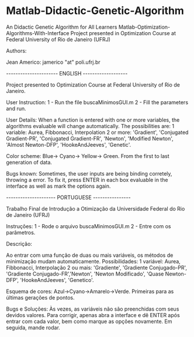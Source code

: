 # Matlab-Didactic-Genetic-Algorithm
An Didactic Genetic Algorithm for All Learners
Matlab-Optimization-Algorithms-With-Interface
Project presented in Optimization Course at Federal University of Rio de Janeiro (UFRJ)

Authors:

Jean Americo: jamerico "at" poli.ufrj.br

---------------------- ENGLISH -------------------

Project presented to Optimization Course at Federal University of Rio de Janeiro.

User Instruction: 1 - Run the file buscaMinimosGUI.m 2 - Fill the parameters and run.

User Details: When a function is entered with one or more variables, the algorithms evaluable will change automatically. The possibilities are: 1 variable: Aurea, Fibbonacci, Interpolation 2 or more: 'Gradient', 'Conjugated Gradient-PR', 'Conjugated Gradient-FR', 'Newton', 'Modified Newton', 'Almost Newton-DFP', 'HookeAndJeeves', 'Genetic'.

Color scheme: Blue-> Cyano-> Yellow-> Green. From the first to last generation of data.

Bugs known: Sometimes, the user inputs are being binding corretely, throwing a error. To fix it, press ENTER in each box evaluable in the interface as well as mark the options again.

--------------------- PORTUGUESE ----------------

Trabalho Final de Introdução a Otimização da Universidade Federal do Rio de Janeiro (UFRJ)

Instruções: 1 - Rode o arquivo buscaMinimosGUI.m 2 - Entre com os parâmetros.

Descrição:

Ao entrar com uma função de duas ou mais variáveis, os métodos de minimização mudam automaticamente. Possibilidades: 1 variável: Aurea, Fibbonacci, Interpolação 2 ou mais: 'Gradiente', 'Gradiente Conjugado-PR', 'Gradiente Conjugado-FR','Newton', 'Newton Modificado', 'Quase Newton-DFP', 'HookeAndJeeves', 'Genetico'.

Esquema de cores: Azul->Cyano->Amarelo->Verde. Primeiras para as últimas gerações de pontos.

Bugs e Soluções: Às vezes, as variáveis não são preenchidas com seus devidos valores. Para corrigir, apenas abra a interface e dê ENTER após entrar com cada valor, bem como marque as opções novamente. Em seguida, mande rodar.
